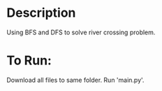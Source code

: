 # Description
Using BFS and DFS to solve river crossing problem.

# To Run:
Download all files to same folder. Run 'main.py'.
